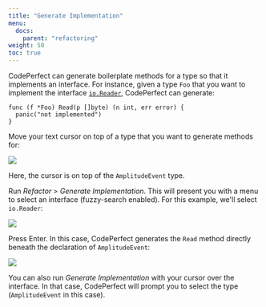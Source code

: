 ```yaml
---
title: "Generate Implementation"
menu:
  docs:
    parent: "refactoring"
weight: 50
toc: true
---
```


CodePerfect can generate boilerplate methods for a type so that it implements
an interface. For instance, given a type `Foo` that you want to implement the
interface [`io.Reader`](https://pkg.go.dev/io#Reader), CodePerfect can
generate:

```
func (f *Foo) Read(p []byte) (n int, err error) {
  panic("not implemented")
}
```

Move your text cursor on top of a type that you want to generate methods for:

![](/generate-implementation.png)

Here, the cursor is on top of the `AmplitudeEvent` type.

Run <cite>Refactor</cite> &gt; <cite>Generate Implementation</cite>. This will present
you with a menu to select an interface (fuzzy-search enabled). For this example, we'll select `io.Reader`:

![](/generate-implementation2.png)

Press Enter. In this case, CodePerfect generates the `Read` method directly
beneath the declaration of `AmplitudeEvent`:

![](/generate-implementation3.png)

You can also run <cite>Generate Implementation</cite> with your cursor over the interface.
In that case, CodePerfect will prompt you to select the type (`AmplitudeEvent` in this case).
